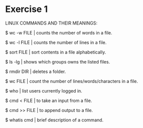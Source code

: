 # Exercise 1 

LINUX COMMANDS AND THEIR MEANINGS:

$ wc -w FILE | counts the number of words in a file. 

$ wc -l FILE | counts the number of lines in a file. 

$ sort FILE | sort contents in a file alphabetically. 

$ ls -lg | shows which groups owns the listed files. 

$ rmdir DIR | deletes a folder. 

$ wc FILE | count the number of lines/words/characters in a file. 

$ who | list users currently logged in. 

$ cmd < FILE | to take an input from a file. 

$ cmd >> FILE | to append output to a file. 

$ whatis cmd | brief description of a command. 
